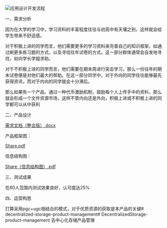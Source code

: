 
![应用设计开发流程](https://github.com/SEU-BlockChain/DecentralizedStorage-product-management/assets/98160560/8269da52-1a15-43fd-972f-92b6e1dbdf87)

一、需求分析

因为在大学的学习中，学习资料的丰富程度往往与初高中有天壤之别，这样就会给学生带来不舒适感。

对于积极上进的同学而言，他们需要更多的学习资料来完善自己的知识框架，如通过刷更多练习题的方式，以及寻找往年试卷的方式。这一部分群体通常会自发地寻找，如向学长学姐求助。

对于不积极上进的同学而言，他们需要在期末周进行突击学习，那么一份往年的期末试卷便是对他们最大的帮助。在这一部分同学中，对于外向的同学往往能够最先获得资讯，而对于内向的同学就会十分滞后。

那么如果有一个产品，通过一种代币激励机制，鼓励每个人上传手中的资料，那么就会形成一个文件资源市场，这样不管内向还是外向，积极上进或不积极上进的同学都可以从中获利

二、产品设计

[需求文档（整合版）.docx](https://github.com/songrongqi/decentralized-storage-product-management/files/13797351/default.docx)

产品框架图：

[Share.pdf](https://github.com/songrongqi/decentralized-storage-product-management/files/13797353/Share.pdf)

信息结构图：


[Share（信息结构图）.pdf](https://github.com/SEU-BlockChain/DecentralizedStorage-product-management/files/13798170/Share.pdf)

三、测试成果

在80人范围内测试效果良好，认可度达25%

四、运营构思

打算采用pgc+ugc相结合的模式，对于优质资源的获取是本产品的关键# decentralized-storage-product-management# DecentralizedStorage-product-management
去中心化存储产品管理
